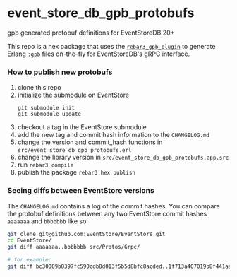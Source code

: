 # event_store_db_gpb_protobufs

gpb generated protobuf definitions for EventStoreDB 20+

This repo is a hex package that uses the
[`rebar3_gpb_plugin`](https://github.com/lrascao/rebar3_gpb_plugin) to generate
Erlang [`:gpb`](https://github.com/tomas-abrahamsson/gpb) files on-the-fly for
EventStoreDB's gRPC interface.

### How to publish new protobufs

1. clone this repo
1. initialize the submodule on EventStore
    ```
    git submodule init
    git submodule update
    ```
1. checkout a tag in the EventStore submodule
1. add the new tag and commit hash information to the `CHANGELOG.md`
1. change the version and commit_hash functions in `src/event_store_db_gpb_protobufs.erl`
1. change the library version in `src/event_store_db_gpb_protobufs.app.src`
1. run `rebar3 compile`
1. publish the package `rebar3 hex publish`

### Seeing diffs between EventStore versions

The `CHANGELOG.md` contains a log of the commit hashes. You can compare the
protobuf definitions between any two EventStore commit hashes `aaaaaaa` and
`bbbbbbb` like so:

```bash
git clone git@github.com:EventStore/EventStore.git
cd EventStore/
git diff aaaaaaa..bbbbbbb src/Protos/Grpc/

# for example:
git diff bc30009b8397fc590cdb8d013f5b5d8bfc8acded..1f713a407019b8f441aaa29110b57a7d4cd35c10 src/Protos/Grpc/
```
